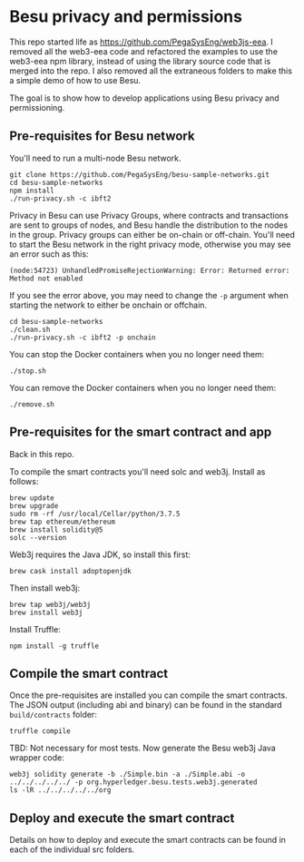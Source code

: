 # Besu privacy and permissions
This repo started life as https://github.com/PegaSysEng/web3js-eea. I removed all the web3-eea code and refactored the examples to use the web3-eea npm library, instead of using the library source code that is merged into the repo. I also removed all the extraneous folders to make this a simple demo of how to use Besu.

The goal is to show how to develop applications using Besu privacy and permissioning.

## Pre-requisites for Besu network
You'll need to run a multi-node Besu network.

```
git clone https://github.com/PegaSysEng/besu-sample-networks.git
cd besu-sample-networks
npm install
./run-privacy.sh -c ibft2
```

Privacy in Besu can use Privacy Groups, where contracts and transactions are sent to groups of nodes,
and Besu handle the distribution to the nodes in the group. Privacy groups can either be on-chain
or off-chain. You'll need to start the Besu network in the right privacy mode, otherwise you may see an
error such as this:

```
(node:54723) UnhandledPromiseRejectionWarning: Error: Returned error: Method not enabled
```

If you see the error above, you may need to change the `-p` argument when starting the network
to either be onchain or offchain.

```
cd besu-sample-networks
./clean.sh
./run-privacy.sh -c ibft2 -p onchain
```

You can stop the Docker containers when you no longer need them:

```
./stop.sh 
```

You can remove the Docker containers when you no longer need them:

```
./remove.sh 
```

## Pre-requisites for the smart contract and app
Back in this repo.

To compile the smart contracts you'll need solc and web3j. Install as follows:

```
brew update
brew upgrade
sudo rm -rf /usr/local/Cellar/python/3.7.5
brew tap ethereum/ethereum
brew install solidity@5
solc --version
```

Web3j requires the Java JDK, so install this first:

```
brew cask install adoptopenjdk
```

Then install web3j:

```
brew tap web3j/web3j
brew install web3j
```

Install Truffle:

```
npm install -g truffle
```

## Compile the smart contract
Once the pre-requisites are installed you can compile the smart contracts. The JSON output (including abi and binary) can be found in the standard `build/contracts` folder:

```
truffle compile
```

TBD: Not necessary for most tests. Now generate the Besu web3j Java wrapper code:

```
web3j solidity generate -b ./Simple.bin -a ./Simple.abi -o ../../../../../ -p org.hyperledger.besu.tests.web3j.generated
ls -lR ../../../../../org
```

## Deploy and execute the smart contract
Details on how to deploy and execute the smart contracts can be found in each of the individual src folders.
